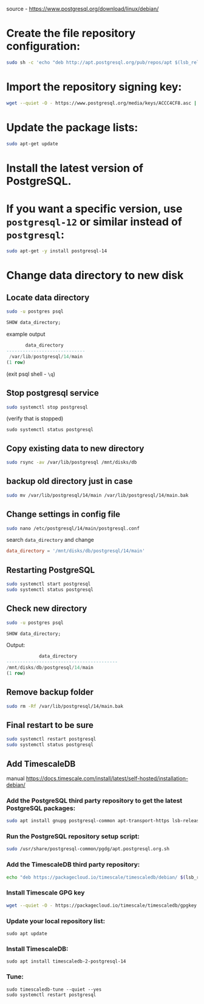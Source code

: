 source - https://www.postgresql.org/download/linux/debian/

# Create the file repository configuration:
```bash
sudo sh -c 'echo "deb http://apt.postgresql.org/pub/repos/apt $(lsb_release -cs)-pgdg main" > /etc/apt/sources.list.d/pgdg.list'
```

# Import the repository signing key:
```bash
wget --quiet -O - https://www.postgresql.org/media/keys/ACCC4CF8.asc | sudo apt-key add -
```

# Update the package lists:
```bash
sudo apt-get update
```

# Install the latest version of PostgreSQL.
# If you want a specific version, use `postgresql-12` or similar instead of `postgresql`:
```bash
sudo apt-get -y install postgresql-14
```

# Change data directory to new disk

## Locate data directory

```bash
sudo -u postgres psql
```

```sql
SHOW data_directory;
```

example output
```sql
       data_directory
-----------------------------
 /var/lib/postgresql/14/main
(1 row)

```
(exit psql shell - `\q`)

## Stop postgresql service

```bash
sudo systemctl stop postgresql
```
(verify that is stopped)
```
sudo systemctl status postgresql
```

## Copy existing data to new directory

```bash
sudo rsync -av /var/lib/postgresql /mnt/disks/db
```

## backup old directory just in case

```bash
sudo mv /var/lib/postgresql/14/main /var/lib/postgresql/14/main.bak
```

## Change settings in config file

```bash
sudo nano /etc/postgresql/14/main/postgresql.conf
```
search `data_directory` and change
```conf
data_directory = '/mnt/disks/db/postgresql/14/main'
```

## Restarting PostgreSQL

```bash
sudo systemctl start postgresql
sudo systemctl status postgresql
```

## Check new directory

```bash
sudo -u postgres psql
```

```sql
SHOW data_directory;
```
Output:
```sql
            data_directory
-----------------------------------------
/mnt/disks/db/postgresql/14/main
(1 row)
```

## Remove backup folder

```bash
sudo rm -Rf /var/lib/postgresql/14/main.bak
```

## Final restart to be sure

```bash
sudo systemctl restart postgresql
sudo systemctl status postgresql
```

## Add TimescaleDB

manual https://docs.timescale.com/install/latest/self-hosted/installation-debian/

### Add the PostgreSQL third party repository to get the latest PostgreSQL packages:

```bash
sudo apt install gnupg postgresql-common apt-transport-https lsb-release wget
```

### Run the PostgreSQL repository setup script:

```sh
sudo /usr/share/postgresql-common/pgdg/apt.postgresql.org.sh
```

### Add the TimescaleDB third party repository:

```sh
echo "deb https://packagecloud.io/timescale/timescaledb/debian/ $(lsb_release -c -s) main" | sudo tee /etc/apt/sources.list.d/timescaledb.list
```

### Install Timescale GPG key

```bash
wget --quiet -O - https://packagecloud.io/timescale/timescaledb/gpgkey | sudo gpg --dearmor -o /etc/apt/trusted.gpg.d/timescaledb.gpg
```

### Update your local repository list:

```
sudo apt update
```

### Install TimescaleDB:
```
sudo apt install timescaledb-2-postgresql-14
```

### Tune:

```
sudo timescaledb-tune --quiet --yes
sudo systemctl restart postgresql
```